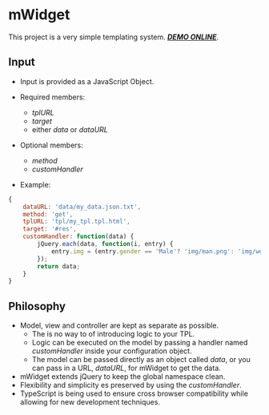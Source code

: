 # mWidget
This project is a very simple templating system. ***[DEMO ONLINE](http://miguelp.com/mWidget)***.

## Input
- Input is provided as a JavaScript Object.
- Required members:
	- _tplURL_
	- _target_
	- either _data_ or _dataURL_
- Optional members:
	- _method_
	- _customHandler_

- Example:
```javascript
{
	dataURL: 'data/my_data.json.txt',
	method: 'get',
	tplURL: 'tpl/my_tpl.tpl.html',
	target: '#res',
	customHandler: function(data) {
		jQuery.each(data, function(i, entry) {
			entry.img = (entry.gender == 'Male'? 'img/man.png': 'img/women.png');
		});
		return data;
	}
}
```


## Philosophy
- Model, view and controller are kept as separate as possible.
	- The is no way to of introducing logic to your TPL.
	- Logic can be executed on the model by passing a handler named _customHandler_ inside your configuration object.
	- The model can be passed directly as an object called _data_, or you can pass in a URL, _dataURL_, for mWidget to get the data.
- mWidget extends jQuery to keep the global namespace clean.
- Flexibility and simplicity es preserved by using the _customHandler_.
- TypeScript is being used to ensure cross browser compatibility while allowing for new development techniques. 